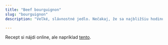 ```yaml
---
title: "Beef bourguignon"
slug: "bourguignon"
description: "Veľké, slávnostné jedlo. Nečakaj, že sa najbližšiu hodinu budeš hýbať."

---
```


Recept si nájdi online, ale napríklad [tento](https://cooking.nytimes.com/recipes/1018528-beef-bourguignon). 


